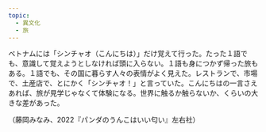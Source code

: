 ```yaml
---
topic:
  - 異文化
  - 旅
---
```

ベトナムには「シンチャオ（こんにちは）」だけ覚えて行った。たった１語でも、意識して覚えようとしなければ頭に入らない。１語も身につかず帰った旅もある。１語でも、その国に暮らす人々の表情がよく見えた。レストランで、市場で、土産店で、とにかく「シンチャオ！」と言っていた。こんにちはの一言さえあれば、旅が見学じゃなくて体験になる。世界に触るか触らないか、くらいの大きな差があった。

（藤岡みなみ、2022『パンダのうんこはいい匂い』左右社）